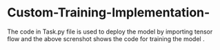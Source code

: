 # Custom-Training-Implementation-
The code in Task.py file is used to deploy the model by importing tensor flow and the above screnshot shows the code for training the model .
